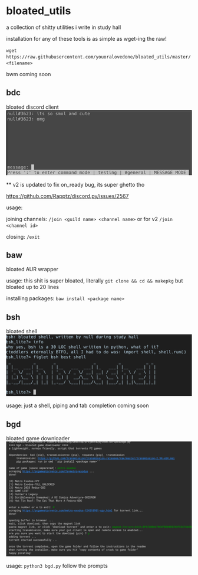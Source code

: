 # bloated_utils
a collection of shitty utilities i write in study hall

installation for any of these tools is as simple as wget-ing the raw!

``wget https://raw.githubusercontent.com/youoralovedone/bloated_utils/master/<filename>``

bwm coming soon

## bdc
bloated discord client
![bdc](/images/wrapper_satus.png)

** v2 is updated to fix on_ready bug, its super ghetto tho


https://github.com/Rapptz/discord.py/issues/2567

usage:

joining channels: ``/join <guild name> <channel name>`` or for v2 ``/join <channel id>``

closing: ``/exit``

## baw
bloated AUR wrapper

usage:
this shit is super bloated, literally ``git clone && cd && makepkg`` but bloated up to 20 lines

installing packages: ``baw install <package name>``

## bsh
bloated shell
![bsh](/images/bsh.png)


usage:
just a shell, piping and tab completion coming soon

## bgd
bloated game downloader
![bgd](/images/bdg.png)


usage:
``python3 bgd.py``
follow the prompts
